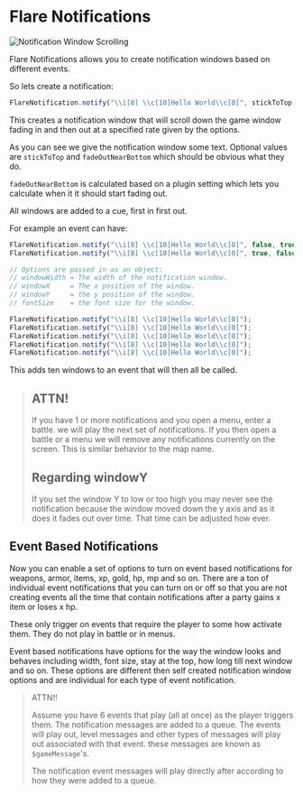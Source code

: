 # Flare Notifications

![Notification Window Scrolling](http://i.imgur.com/EfSN6tQ.png)

Flare Notifications allows you to create notification windows based on different
events.

So lets create a notification:

 ```javascript
 FlareNotification.notify("\\i[8] \\c[10]Hello World\\c[0]", stickToTop, fadeOutNearBottom);
```

This creates a notification window that will scroll down the game window fading in and then out
at a specified rate given by the options.

As you can see we give the notification window some text. Optional values are `stickToTop` and
`fadeOutNearBottom` which should be obvious what they do.

`fadeOutNearBottom` is calculated based on a plugin setting which lets you calculate when it
it should start fading out.

All windows are added to a cue, first in first out.

For example an event can have:

```javascript
FlareNotification.notify("\\i[8] \\c[10]Hello World\\c[0]", false, true, {windoWidth: 900, windowX: 2, windowY: 90});
FlareNotification.notify("\\i[8] \\c[10]Hello World\\c[0]", true, false, {windoWidth: 900, windowX: 2, windowY: 90, fontSize: 20});

// Options are passed in as an object:
// windowWidth = The width of the notification window.
// windowX     = The x position of the window.
// windowY     = the y position of the window.
// fontSize    = the font size for the window.

FlareNotification.notify("\\i[8] \\c[10]Hello World\\c[0]");
FlareNotification.notify("\\i[8] \\c[10]Hello World\\c[0]");
FlareNotification.notify("\\i[8] \\c[10]Hello World\\c[0]");
FlareNotification.notify("\\i[8] \\c[10]Hello World\\c[0]");
FlareNotification.notify("\\i[8] \\c[10]Hello World\\c[0]");
```

This adds ten windows to an event that will then all be called.

> ## ATTN!
>
> If you have 1 or more notifications and you open a menu, enter a battle.
> we will play the next set of notifications. If you then open a battle or a menu
> we will remove any notifications currently on the screen. This is similar behavior
> to the map name.
>
> ## Regarding windowY
>
> If you set the window Y to low or too high you may never see the notification because
> the window moved down the y axis and as it does it fades out over time. That time
> can be adjusted how ever.

## Event Based Notifications

Now you can enable a set of options to turn on event based notifications for weapons, armor, items, xp, gold, hp, mp and so on. There are a ton of individual event notifications that you can turn on or off so that you are not creating events all the time that contain notifications after a party gains x item or loses x hp.

These only trigger on events that require the player to some how activate them. They do not play in battle or in
menus.

Event based notifications have options for the way the window looks and behaves including width, font size, stay at the top, how long till next window and so on. These options are different then self created notification  window options and are individual for each type of event notification.

> ATTN!!
>
> Assume you have 6 events that play (all at once) as the player triggers them.
> The notification messages are added to a queue. The events will play out,
> level messages and other types of messages will play out associated with that event.
> these messages are known as `$gameMessage`'s.
>
> The notification event messages will play directly after according to how they were
> added to a queue.
